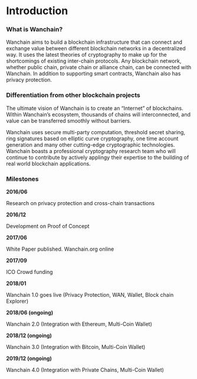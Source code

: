 # Introduction  

### What is Wanchain?  


Wanchain aims to build a blockchain infrastructure that can connect and exchange value between different blockchain networks in a decentralized way. It uses the latest theories of cryptography to make up for the shortcomings of existing inter-chain protocols. Any blockchain network, whether public chain, private chain or alliance chain, can be connected with Wanchain. In addition to supporting smart contracts, Wanchain also has privacy protection. 

### Differentiation from other blockchain projects

The ultimate vision of Wanchain is to create an “Internet” of blockchains. Within Wanchain’s ecosystem, thousands of chains will interconnected, and value can be transferred smoothly without barriers.  

Wanchain uses secure multi-party computation, threshold secret sharing, ring signatures based on elliptic curve cryptography, one time account generation and many other cutting-edge cryptographic technologies. Wanchain boasts a professional cryptography research team who will continue to contribute by actively applingy their expertise to the building of real world blockchain applications.

### Milestones

**2016/06**

Research on privacy protection and cross-chain transactions

**2016/12**

Development on Proof of Concept

**2017/06**

White Paper published. Wanchain.org online

**2017/09**

ICO Crowd funding

**2018/01**

Wanchain 1.0 goes live (Privacy Protection, WAN, Wallet, Block chain Explorer)

**2018/06 (ongoing)**

Wanchain 2.0 (Integration with Ethereum, Multi-Coin Wallet)

**2018/12 (ongoing)**

Wanchain 3.0 (Integration with Bitcoin, Multi-Coin Wallet)

**2019/12 (ongoing)**

Wanchain 4.0 (Integration with Private Chains, Multi-Coin Wallet)